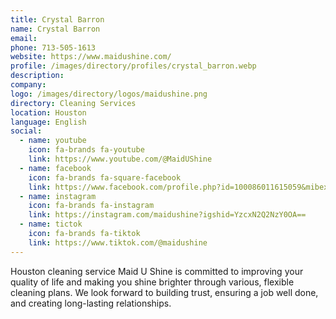 ```yaml
---
title: Crystal Barron 
name: Crystal Barron 
email: 
phone: 713-505-1613
website: https://www.maidushine.com/
profile: /images/directory/profiles/crystal_barron.webp
description: 
company: 
logo: /images/directory/logos/maidushine.png
directory: Cleaning Services
location: Houston
language: English
social:
  - name: youtube
    icon: fa-brands fa-youtube
    link: https://www.youtube.com/@MaidUShine
  - name: facebook
    icon: fa-brands fa-square-facebook
    link: https://www.facebook.com/profile.php?id=100086011615059&mibextid=LQQJ4d
  - name: instagram
    icon: fa-brands fa-instagram
    link: https://instagram.com/maidushine?igshid=YzcxN2Q2NzY0OA==
  - name: tictok
    icon: fa-brands fa-tiktok
    link: https://www.tiktok.com/@maidushine
---
```

Houston cleaning service Maid U Shine is committed to improving your quality of life and making you shine brighter through various, flexible cleaning plans. We look forward to building trust, ensuring a job well done, and creating long-lasting relationships.
